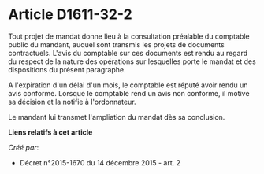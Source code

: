 # Article D1611-32-2

Tout projet de mandat donne lieu à la consultation préalable du comptable public du mandant, auquel sont transmis les projets
de documents contractuels. L'avis du comptable sur ces documents est rendu au regard du respect de la nature des opérations
sur lesquelles porte le mandat et des dispositions du présent paragraphe.

A l'expiration d'un délai d'un mois, le comptable est réputé avoir rendu un avis conforme. Lorsque le comptable rend un avis
non conforme, il motive sa décision et la notifie à l'ordonnateur.

Le mandant lui transmet l'ampliation du mandat dès sa conclusion.

**Liens relatifs à cet article**

_Créé par_:

  - Décret n°2015-1670 du 14 décembre 2015 - art. 2
